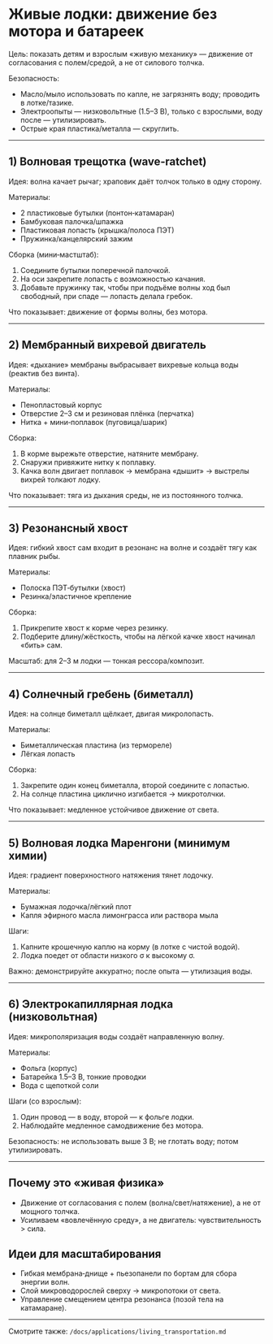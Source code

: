 # Живые лодки: движение без мотора и батареек

Цель: показать детям и взрослым «живую механику» — движение от согласования с полем/средой, а не от силового толчка.

Безопасность:
- Масло/мыло использовать по капле, не загрязнять воду; проводить в лотке/тазике.
- Электроопыты — низковольтные (1.5–3 В), только с взрослыми, воду после — утилизировать.
- Острые края пластика/металла — скруглить.

---

## 1) Волновая трещотка (wave‑ratchet)
Идея: волна качает рычаг; храповик даёт толчок только в одну сторону.

Материалы:
- 2 пластиковые бутылки (понтон‑катамаран)
- Бамбуковая палочка/шпажка
- Пластиковая лопасть (крышка/полоса ПЭТ)
- Пружинка/канцелярский зажим

Сборка (мини‑мастштаб):
1. Соедините бутылки поперечной палочкой.
2. На оси закрепите лопасть с возможностью качания.
3. Добавьте пружинку так, чтобы при подъёме волны ход был свободный, при спаде — лопасть делала гребок.

Что показывает: движение от формы волны, без мотора.

---

## 2) Мембранный вихревой двигатель
Идея: «дыхание» мембраны выбрасывает вихревые кольца воды (реактив без винта).

Материалы:
- Пенопластовый корпус
- Отверстие 2–3 см и резиновая плёнка (перчатка)
- Нитка + мини‑поплавок (пуговица/шарик)

Сборка:
1. В корме вырежьте отверстие, натяните мембрану.
2. Снаружи привяжите нитку к поплавку.
3. Качка волн двигает поплавок → мембрана «дышит» → выстрелы вихрей толкают лодку.

Что показывает: тяга из дыхания среды, не из постоянного толчка.

---

## 3) Резонансный хвост
Идея: гибкий хвост сам входит в резонанс на волне и создаёт тягу как плавник рыбы.

Материалы:
- Полоска ПЭТ‑бутылки (хвост)
- Резинка/эластичное крепление

Сборка:
1. Прикрепите хвост к корме через резинку.
2. Подберите длину/жёсткость, чтобы на лёгкой качке хвост начинал «бить» сам.

Масштаб: для 2–3 м лодки — тонкая рессора/композит.

---

## 4) Солнечный гребень (биметалл)
Идея: на солнце биметалл щёлкает, двигая микролопасть.

Материалы:
- Биметаллическая пластина (из термореле)
- Лёгкая лопасть

Сборка:
1. Закрепите один конец биметалла, второй соедините с лопастью.
2. На солнце пластина циклично изгибается → микротолчки.

Что показывает: медленное устойчивое движение от света.

---

## 5) Волновая лодка Маренгони (минимум химии)
Идея: градиент поверхностного натяжения тянет лодочку.

Материалы:
- Бумажная лодочка/лёгкий плот
- Капля эфирного масла лимонграсса или раствора мыла

Шаги:
1. Капните крошечную каплю на корму (в лотке с чистой водой).
2. Лодка поедет от области низкого σ к высокому σ.

Важно: демонстрируйте аккуратно; после опыта — утилизация воды.

---

## 6) Электрокапиллярная лодка (низковольтная)
Идея: микрополяризация воды создаёт направленную волну.

Материалы:
- Фольга (корпус)
- Батарейка 1.5–3 В, тонкие проводки
- Вода с щепоткой соли

Шаги (со взрослым):
1. Один провод — в воду, второй — к фольге лодки.
2. Наблюдайте медленное самодвижение без мотора.

Безопасность: не использовать выше 3 В; не глотать воду; потом утилизировать.

---

## Почему это «живая физика»
- Движение от согласования с полем (волна/свет/натяжение), а не от мощного толчка.
- Усиливаем «вовлечённую среду», а не двигатель: чувствительность > сила.

## Идеи для масштабирования
- Гибкая мембрана‑днище + пьезопанели по бортам для сбора энергии волн.
- Слой микроводорослей сверху → микропотоки от света.
- Управление смещением центра резонанса (позой тела на катамаране).

---

Смотрите также: `/docs/applications/living_transportation.md`


